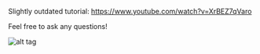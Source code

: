Slightly outdated tutorial: https://www.youtube.com/watch?v=XrBEZ7qVaro

Feel free to ask any questions!

![alt tag](https://github.com/imaboy321/Ledybot/blob/master/Untitled.png)
